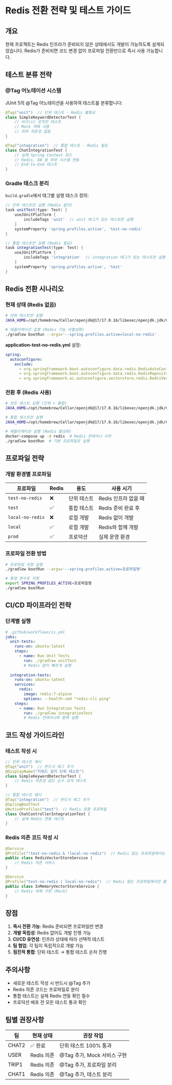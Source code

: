 # Redis 전환 전략 및 테스트 가이드

## 개요

현재 프로젝트는 Redis 인프라가 준비되지 않은 상태에서도 개발이 가능하도록 설계되었습니다.
Redis가 준비되면 코드 변경 없이 프로파일 전환만으로 즉시 사용 가능합니다.

## 테스트 분류 전략

### @Tag 어노테이션 시스템

JUnit 5의 @Tag 어노테이션을 사용하여 테스트를 분류합니다:

```java
@Tag("unit")  // 단위 테스트 - Redis 불필요
class SimpleKeywordDetectorTest {
    // 비즈니스 로직만 테스트
    // Mock 객체 사용
    // 외부 의존성 없음
}

@Tag("integration")  // 통합 테스트 - Redis 필요
class ChatIntegrationTest {
    // 실제 Spring Context 로드
    // Redis, DB 등 외부 시스템 연동
    // End-to-End 테스트
}
```

### Gradle 태스크 분리

`build.gradle`에서 태그별 실행 태스크 정의:

```gradle
// 단위 테스트만 실행 (Redis 없이)
task unitTest(type: Test) {
    useJUnitPlatform {
        includeTags 'unit'  // unit 태그가 있는 테스트만 실행
    }
    systemProperty 'spring.profiles.active', 'test-no-redis'
}

// 통합 테스트만 실행 (Redis 필요)
task integrationTest(type: Test) {
    useJUnitPlatform {
        includeTags 'integration'  // integration 태그가 있는 테스트만 실행
    }
    systemProperty 'spring.profiles.active', 'test'
}
```

## Redis 전환 시나리오

### 현재 상태 (Redis 없음)

```bash
# 단위 테스트만 실행
JAVA_HOME=/opt/homebrew/Cellar/openjdk@17/17.0.16/libexec/openjdk.jdk/Contents/Home ./gradlew unitTest

# 애플리케이션 실행 (Redis 기능 비활성화)
./gradlew bootRun --args='--spring.profiles.active=local-no-redis'
```

**application-test-no-redis.yml** 설정:
```yaml
spring:
  autoconfigure:
    exclude:
      - org.springframework.boot.autoconfigure.data.redis.RedisAutoConfiguration
      - org.springframework.boot.autoconfigure.data.redis.RedisRepositoriesAutoConfiguration
      - org.springframework.ai.autoconfigure.vectorstore.redis.RedisVectorStoreAutoConfiguration
```

### 전환 후 (Redis 사용)

```bash
# 모든 테스트 실행 (단위 + 통합)
JAVA_HOME=/opt/homebrew/Cellar/openjdk@17/17.0.16/libexec/openjdk.jdk/Contents/Home ./gradlew test

# 통합 테스트만 실행
JAVA_HOME=/opt/homebrew/Cellar/openjdk@17/17.0.16/libexec/openjdk.jdk/Contents/Home ./gradlew integrationTest

# 애플리케이션 실행 (Redis 활성화)
docker-compose up -d redis  # Redis 컨테이너 시작
./gradlew bootRun  # 기본 프로파일로 실행
```

## 프로파일 전략

### 개발 환경별 프로파일

| 프로파일 | Redis | 용도 | 사용 시기 |
|---------|-------|------|----------|
| `test-no-redis` | ❌ | 단위 테스트 | Redis 인프라 없을 때 |
| `test` | ✅ | 통합 테스트 | Redis 준비 완료 후 |
| `local-no-redis` | ❌ | 로컬 개발 | Redis 없이 개발 |
| `local` | ✅ | 로컬 개발 | Redis와 함께 개발 |
| `prod` | ✅ | 프로덕션 | 실제 운영 환경 |

### 프로파일 전환 방법

```bash
# 프로파일 지정 실행
./gradlew bootRun --args='--spring.profiles.active=프로파일명'

# 환경 변수로 지정
export SPRING_PROFILES_ACTIVE=프로파일명
./gradlew bootRun
```

## CI/CD 파이프라인 전략

### 단계별 실행

```yaml
# .github/workflows/ci.yml
jobs:
  unit-tests:
    runs-on: ubuntu-latest
    steps:
      - name: Run Unit Tests
        run: ./gradlew unitTest
        # Redis 없이 빠르게 실행
  
  integration-tests:
    runs-on: ubuntu-latest
    services:
      redis:
        image: redis:7-alpine
        options: --health-cmd "redis-cli ping"
    steps:
      - name: Run Integration Tests
        run: ./gradlew integrationTest
        # Redis 컨테이너와 함께 실행
```

## 코드 작성 가이드라인

### 테스트 작성 시

```java
// 단위 테스트 예시
@Tag("unit")  // 반드시 태그 추가
@DisplayName("키워드 감지 단위 테스트")
class SimpleKeywordDetectorTest {
    // Redis 의존성 없는 순수 로직 테스트
}

// 통합 테스트 예시
@Tag("integration")  // 반드시 태그 추가
@SpringBootTest
@ActiveProfiles("test")  // Redis 포함 프로파일
class ChatControllerIntegrationTest {
    // 실제 Redis 연동 테스트
}
```

### Redis 의존 코드 작성 시

```java
@Service
@Profile("!test-no-redis & !local-no-redis")  // Redis 없는 프로파일에서는 비활성화
public class RedisVectorStoreService {
    // Redis 의존 서비스
}

@Service
@Profile("test-no-redis | local-no-redis")  // Redis 없는 프로파일에서만 활성화
public class InMemoryVectorStoreService {
    // Redis 대체 구현 (Mock)
}
```

## 장점

1. **즉시 전환 가능**: Redis 준비되면 프로파일만 변경
2. **개발 독립성**: Redis 없어도 개발 진행 가능
3. **CI/CD 유연성**: 인프라 상태에 따라 선택적 테스트
4. **팀 협업**: 각 팀이 독립적으로 개발 가능
5. **점진적 통합**: 단위 테스트 → 통합 테스트 순차 진행

## 주의사항

- 새로운 테스트 작성 시 반드시 @Tag 추가
- Redis 의존 코드는 프로파일로 분리
- 통합 테스트는 실제 Redis 연동 확인 필수
- 프로덕션 배포 전 모든 테스트 통과 확인

## 팀별 권장사항

| 팀 | 현재 상태 | 권장 작업 |
|----|----------|----------|
| CHAT2 | ✅ 완료 | 단위 테스트 100% 통과 |
| USER | Redis 의존 | @Tag 추가, Mock 서비스 구현 |
| TRIP1 | Redis 의존 | @Tag 추가, 프로파일 분리 |
| CHAT1 | Redis 의존 | @Tag 추가, 테스트 분리 |